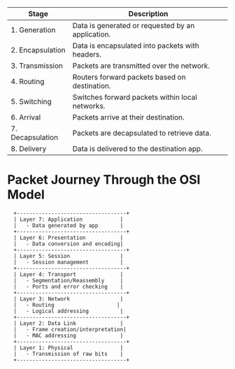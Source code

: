 | Stage            | Description                                       |
|------------------|---------------------------------------------------|
| 1. Generation    | Data is generated or requested by an application. |
| 2. Encapsulation | Data is encapsulated into packets with headers.   |
| 3. Transmission  | Packets are transmitted over the network.         |
| 4. Routing       | Routers forward packets based on destination.    |
| 5. Switching     | Switches forward packets within local networks.   |
| 6. Arrival       | Packets arrive at their destination.              |
| 7. Decapsulation | Packets are decapsulated to retrieve data.       |
| 8. Delivery      | Data is delivered to the destination app.        |

# Packet Journey Through the OSI Model

```plaintext
  +-----------------------------------+
  | Layer 7: Application            |
  |   - Data generated by app       |
  +-----------------------------------+
  | Layer 6: Presentation           |
  |   - Data conversion and encoding|
  +-----------------------------------+
  | Layer 5: Session                |
  |   - Session management          |
  +-----------------------------------+
  | Layer 4: Transport              |
  |   - Segmentation/Reassembly     |
  |   - Ports and error checking    |
  +-----------------------------------+
  | Layer 3: Network                |
  |   - Routing                    |
  |   - Logical addressing          |
  +-----------------------------------+
  | Layer 2: Data Link              |
  |   - Frame creation/interpretation|
  |   - MAC addressing              |
  +-----------------------------------+
  | Layer 1: Physical               |
  |   - Transmission of raw bits    |
  +-----------------------------------+
```